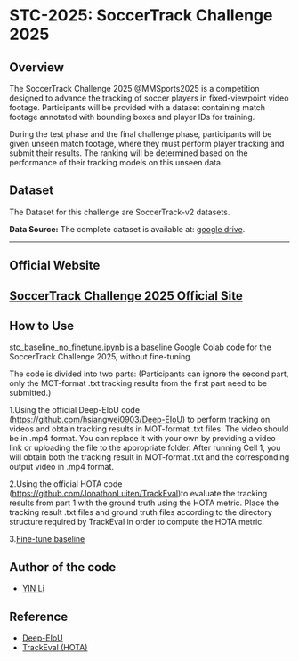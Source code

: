 # STC-2025: SoccerTrack Challenge 2025 

## Overview 
The SoccerTrack Challenge 2025 @MMSports2025 is a competition designed to advance the tracking of soccer players in fixed-viewpoint video footage. Participants will be provided with a dataset containing match footage annotated with bounding boxes and player IDs for training.

During the test phase and the final challenge phase, participants will be given unseen match footage, where they must perform player tracking and submit their results. The ranking will be determined based on the performance of their tracking models on this unseen data.

## Dataset  
The Dataset for this challenge are SoccerTrack-v2 datasets. 

**Data Source:** The complete dataset is available at: [google drive](https://drive.google.com/drive/folders/1_o78gcL4j0xHxbRjSR1Evs4VLXCr2ncD).

---

## Official Website  
[SoccerTrack Challenge 2025 Official Site](https://sites.google.com/g.sp.m.is.nagoya-u.ac.jp/stc2025)
---

## How to Use 
[stc_baseline_no_finetune.ipynb](https://colab.research.google.com/github/Yinlipp/SoccerTrackChallenge-2025_Colab/blob/main/stc_baseline_no_finetune.ipynb) is a baseline Google Colab code for the SoccerTrack Challenge 2025, without fine-tuning.

The code is divided into two parts: 
(Participants can ignore the second part, only the MOT-format .txt tracking results from the first part need to be submitted.)

1.Using the official Deep-EIoU code (https://github.com/hsiangwei0903/Deep-EIoU) to perform tracking on videos and obtain tracking results in MOT-format .txt files.
The video should be in .mp4 format. You can replace it with your own by providing a video link or uploading the file to the appropriate folder.
After running Cell 1, you will obtain both the tracking result in MOT-format .txt and the corresponding output video in .mp4 format.

2.Using the official HOTA code (https://github.com/JonathonLuiten/TrackEval)to evaluate the tracking results from part 1 with the ground truth using the HOTA metric.
Place the tracking result .txt files and ground truth files according to the directory structure required by TrackEval in order to compute the HOTA metric.

3.[Fine-tune baseline](https://github.com/Yinlipp/STC-2025-SoccerTrack-Challenge_Finetune)
## Author of the code
- [YIN Li](https://github.com/Yinlipp)

## Reference
- [Deep-EIoU](https://github.com/hsiangwei0903/Deep-EIoU)  
- [TrackEval (HOTA)](https://github.com/JonathonLuiten/TrackEval)

